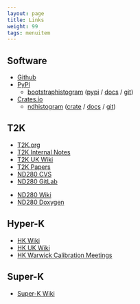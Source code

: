 ```yaml
---
layout: page
title: Links
weight: 99
tags: menuitem
---
```


## Software

- [Github](https://github.com/davehadley?tab=repositories)
- [PyPI](https://pypi.org/user/davehadley/)
  - [bootstraphistogram](https://bootstraphistogram.readthedocs.io) ([pypi](https://pypi.org/project/bootstraphistogram/) / [docs](https://bootstraphistogram.readthedocs.io) / [git](https://github.com/davehadley/bootstraphistogram))
- [Crates.io](https://crates.io/users/davehadley)
  - [ndhistogram](https://crates.io/crates/ndhistogram) ([crate](https://crates.io/crates/ndhistogram) / [docs](https://docs.rs/ndhistogram) / [git](https://github.com/davehadley/ndhistogram))
<!-- - Applications
  - [Free Image Converter](https://free-image-converter.davehadley.co.uk/) ([git](https://github.com/davehadley/image-converter)) -->

## T2K

- [T2K.org](http://www.t2k.org/events_listing)
- [T2K Internal Notes](www.t2k.org/docs/technotes/)
- [T2K UK Wiki](http://www.t2kuk.org/wiki/DavidHadley)
- [T2K Papers](http://t2k-experiment.org/publications/)
- [ND280 CVS](http://repo.nd280.org/viewvc)
- [ND280 GitLab](https://git.t2k.org/nd280)
<!-- - [ND280 Bugzilla](http://bugzilla.nd280.org) -->
- [ND280 Wiki](https://git.t2k.org/nd280/wiki/nd280-wiki/-/wikis/home)
- [ND280 Doxygen](http://hep.lancs.ac.uk/nd280Doc/)

<!-- * [ND280 LXR](https://repo.nd280.org/lxr) -->

## Hyper-K

- [HK Wiki](https://wiki.hyperk.org)
- [HK UK Wiki](https://wiki.uk.hyperk.org)
- [HK Warwick Calibration Meetings](https://indico.uk.hyperk.org/category/25/)
<!-- * [HK Warwick Calibration Meetings](https://wiki.uk.hyperk.org/WarwickCalibrationMeetings) -->

## Super-K

- [Super-K Wiki](https://www-sk.icrr.u-tokyo.ac.jp/)

<!-- ## WATCHMAN

- [UK Group Meetings](https://ntpc.ucllnl.org/rrm/index.php/UK_group_meetings)
- [UK Simulations](https://ntpc.ucllnl.org/rrm/index.php/UK_SAS) -->

